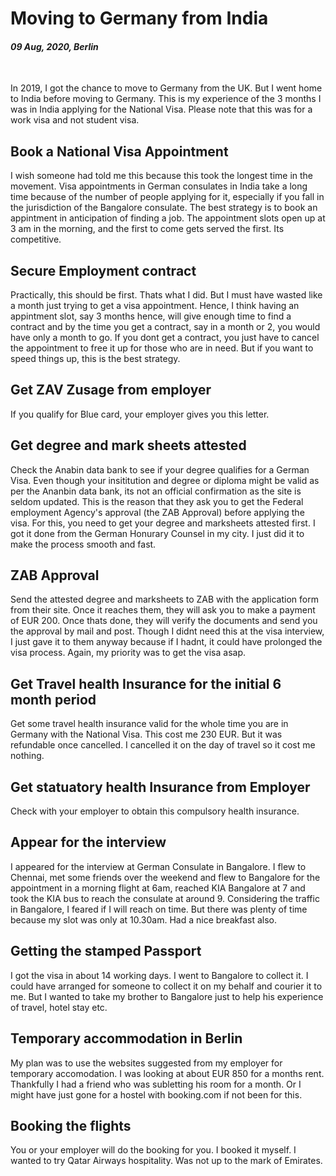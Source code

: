 # Moving to Germany from India

#### *09 Aug, 2020, Berlin*

&nbsp;

In 2019, I got the chance to move to Germany from the UK. But I went home to India before moving to Germany. This is my experience of the 3 months I was in India applying for the National Visa. Please note that this was for a work visa and not student visa.

## Book a National Visa Appointment

I wish someone had told me this because this took the longest time in the movement. Visa appointments in German consulates in India take a long time because of the number of people applying for it, especially if you fall in the jurisdiction of the Bangalore consulate. The best strategy is to book an appintment in anticipation of finding a job. The appointment slots open up at 3 am in the morning, and the first to come gets served the first. Its competitive.

## Secure Employment contract

Practically, this should be first. Thats what I did. But I must have wasted like a month just trying to get a visa appointment. Hence, I think having an appintment slot, say 3 months hence, will give enough time to find a contract and by the time you get a contract, say in a month or 2, you would have only a month to go. If you dont get a contract, you just have to cancel the appointment to free it up for those who are in need. But if you want to speed things up, this is the best strategy.

## Get ZAV Zusage from employer

If you qualify for Blue card, your employer gives you this letter.

## Get degree and mark sheets attested

Check the Anabin data bank to see if your degree qualifies for a German Visa. Even though your insititution and degree or diploma might be valid as per the Ananbin data bank, its not an official confirmation as the site is seldom updated. This is the reason that they ask you to get the Federal employment Agency's approval (the ZAB Approval) before applying the visa. For this, you need to get your degree and marksheets attested first. I got it done from the German Honurary Counsel in my city. I just did it to make the process smooth and fast.

## ZAB Approval

Send the attested degree and marksheets to ZAB with the application form from their site. Once it reaches them, they will ask you to make a payment of EUR 200. Once thats done, they will verify the documents and send you the approval by mail and post. Though I didnt need this at the visa interview, I just gave it to them anyway because if I hadnt, it could have prolonged the visa process. Again, my priority was to get the visa asap.

## Get Travel health Insurance for the initial 6 month period

Get some travel health insurance valid for the whole time you are in Germany with the National Visa. This cost me 230 EUR. But it was refundable once cancelled. I cancelled it on the day of travel so it cost me nothing.

## Get statuatory health Insurance from Employer

Check with your employer to obtain this compulsory health insurance.

## Appear for the interview

I appeared for the interview at German Consulate in Bangalore. I flew to Chennai, met some friends over the weekend and flew to Bangalore for the appointment in a morning flight at 6am, reached KIA Bangalore at 7 and took the KIA bus to reach the consulate at around 9. Considering the traffic in Bangalore, I feared if I will reach on time. But there was plenty of time because my slot was only at 10.30am. Had a nice breakfast also.

## Getting the stamped Passport

I got the visa in about 14 working days. I went to Bangalore to collect it. I could have arranged for someone to collect it on my behalf and courier it to me. But I wanted to take my brother to Bangalore just to help his experience of travel, hotel stay etc.

## Temporary accommodation in Berlin

My plan was to use the websites suggested from my employer for temporary accomodation. I was looking at about EUR 850 for a months rent. Thankfully I had a friend who was subletting his room for a month. Or I might have just gone for a hostel with booking.com if not been for this.

## Booking the flights

You or your employer will do the booking for you. I booked it myself. I wanted to try Qatar Airways hospitality. Was not up to the mark of Emirates.
